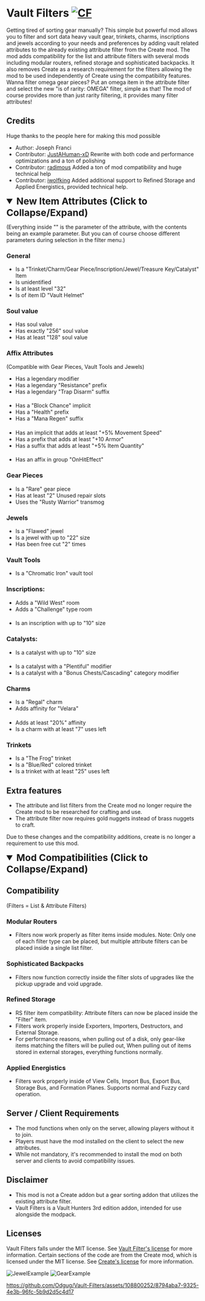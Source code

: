 # Vault Filters <a href="https://www.curseforge.com/minecraft/mc-mods/vault-filters"><img src="http://cf.way2muchnoise.eu/952507.svg" alt="CF"></a>
Getting tired of sorting gear manually? This simple but powerful mod allows you to filter and sort data heavy vault gear,
trinkets, charms, inscriptions and jewels according to your needs and preferences by adding vault related attributes to
the already existing attribute filter from the Create mod. The mod adds compatibility for the list and attribute filters
with several mods including modular routers, refined storage and sophisticated backpacks. It also removes Create as a
research requirement for the filters allowing the mod to be used independently of Create using the compatibility features.
Wanna filter omega gear pieces? Put an omega item in the attribute filter and select the new "is of rarity: OMEGA" filter,
simple as that! The mod of course provides more than just rarity filtering, it provides many filter attributes!

## Credits
Huge thanks to the people here for making this mod possible
- Author: Joseph Franci
- Contributor: [JustAHuman-xD](https://github.com/JustAHuman-xD)
Rewrite with both code and performance optimizations and a ton of polishing
- Contributor: [radimous](https://github.com/radimous)
Added a ton of mod compatibility and huge technical help
- Contributor: [iwolfking](https://github.com/iwolfking)
Added additional support to Refined Storage and Applied Energistics, provided technical help.

<details open>
<summary style="font-size: 1.75em; font-weight: bold">
New Item Attributes (Click to Collapse/Expand)
</summary>

(Everything inside "" is the parameter of the attribute, with the contents being an example parameter.
But you can of course choose different parameters during selection in the filter menu.)

### General
- Is a "Trinket/Charm/Gear Piece/Inscription/Jewel/Treasure Key/Catalyst" Item
- Is unidentified
- Is at least level "32"
- Is of item ID "Vault Helmet"

### Soul value
- Has soul value
- Has exactly "256" soul value
- Has at least "128" soul value

### Affix Attributes
(Compatible with Gear Pieces, Vault Tools and Jewels)
- Has a legendary modifier
- Has a legendary "Resistance" prefix
- Has a legendary "Trap Disarm" suffix
####
- Has a "Block Chance" implicit
- Has a "Health" prefix
- Has a "Mana Regen" suffix
####
- Has an implicit that adds at least "+5% Movement Speed"
- Has a prefix that adds at least "+10 Armor"
- Has a suffix that adds at least "+5% Item Quantity"
####
- Has an affix in group "OnHitEffect"
### Gear Pieces
- Is a "Rare" gear piece
- Has at least "2" Unused repair slots
- Uses the "Rusty Warrior" transmog

### Jewels
- Is a "Flawed" jewel
- Is a jewel with up to "22" size
- Has been free cut "2" times

### Vault Tools
- Is a "Chromatic Iron" vault tool

### Inscriptions:
- Adds a "Wild West" room
- Adds a "Challenge" type room
####
- Is an inscription with up to "10" size

### Catalysts:
- Is a catalyst with up to "10" size
####
- Is a catalyst with a "Plentiful" modifier
- Is a catalyst with a "Bonus Chests/Cascading" category modifier

### Charms
- Is a "Regal" charm
- Adds affinity for "Velara"
####
- Adds at least "20%" affinity
- Is a charm with at least "7" uses left

### Trinkets
- Is a "The Frog" trinket
- Is a "Blue/Red" colored trinket
- Is a trinket with at least "25" uses left
</details>

## Extra features
- The attribute and list filters from the Create mod no longer require the Create mod to be researched for crafting and use.
- The attribute filter now requires gold nuggets instead of brass nuggets to craft.

Due to these changes and the compatibility additions, create is no longer a requirement to use this mod.

<details open>
<summary style="font-size: 1.75em; font-weight: bold">
Mod Compatibilities (Click to Collapse/Expand)
</summary>

## Compatibility

(Filters = List & Attribute Filters)

### Modular Routers
- Filters now work properly as filter items inside modules. Note: Only one of each filter type can be placed, but multiple attribute filters can be placed inside a single list filter.

### Sophisticated Backpacks
- Filters now function correctly inside the filter slots of upgrades like the pickup upgrade and void upgrade.

### Refined Storage
- RS filter item compatibility: Attribute filters can now be placed inside the "Filter" item.
- Filters work properly inside Exporters, Importers, Destructors, and External Storage.
- For performance reasons, when pulling out of a disk, only gear-like items matching the filters will be pulled out, When pulling out of items stored in external storages, everything functions normally.

### Applied Energistics
- Filters work properly inside of View Cells, Import Bus, Export Bus, Storage Bus, and Formation Planes. Supports normal and Fuzzy card operation.
</details>

## Server / Client Requirements
- The mod functions when only on the server, allowing players without it to join. 
- Players must have the mod installed on the client to select the new attributes. 
- While not mandatory, it's recommended to install the mod on both server and clients to avoid compatibility issues.

## Disclaimer
- This mod is not a Create addon but a gear sorting addon that utilizes the existing attribute filter.
- Vault Filters is a Vault Hunters 3rd edition addon, intended for use alongside the modpack.

## Licenses
Vault Filters falls under the MIT license. See [Vault Filter's license](https://github.com/Odgug/Vault-Filters/blob/master/LICENSE) for more information.
Certain sections of the code are from the Create mod, which is licensed under the MIT license. See [Create's license](https://github.com/Creators-of-Create/Create/blob/mc1.18/dev/LICENSE) for more information.

![JewelExample](assets/JewelExample.png?raw=true "Jewel Attributes")
![GearExample](assets/GearExample.png?raw=true "Gear Attributes")

https://github.com/Odgug/Vault-Filters/assets/108800252/8794aba7-9325-4e3b-96fc-5b9d2d5c4d17

